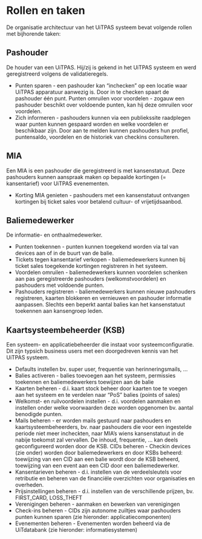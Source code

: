 ---
---

# Rollen en taken

De organisatie architectuur van het UiTPAS systeem bevat volgende rollen met bijhorende taken:

## Pashouder

De houder van een UiTPAS. Hij/zij is gekend in het UiTPAS systeem en werd geregistreerd volgens de validatieregels.

* Punten sparen - een pashouder kan “inchecken” op een locatie waar UiTPAS apparatuur aanwezig is. Door in te checken spaart de pashouder één punt.
Punten omruilen voor voordelen - zogauw een pashouder beschikt over voldoende punten, kan hij deze omruilen voor voordelen.
* Zich informeren - pashouders kunnen via een publiekssite raadplegen waar punten kunnen gespaard worden en welke voordelen er beschikbaar zijn. Door aan te melden kunnen pashouders hun profiel, puntensaldo, voordelen en de historiek van checkins consulteren.

## MIA

Een MIA is een pashouder die geregistreerd is met kansenstatuut. Deze pashouders kunnen aanspraak maken op bepaalde kortingen (= kansentarief) voor UiTPAS evenementen.

* Korting MIA genieten - pashouders met een kansenstatuut ontvangen kortingen bij ticket sales voor betalend cultuur- of vrijetijdsaanbod.

## Baliemedewerker

De informatie- en onthaalmedewerker.

* Punten toekennen - punten kunnen toegekend worden via tal van devices aan of in de buurt van de balie.
* Tickets tegen kansentarief verkopen - baliemedewerkers kunnen bij ticket sales toegekende kortingen registreren in het systeem.
* Voordelen omruilen - baliemedewerkers kunnen voordelen schenken aan pas geregistreerde pashouders (welkomstvoordelen) en pashouders met voldoende punten.
* Pashouders registreren - baliemedewerkers kunnen nieuwe pashouders registreren, kaarten blokkeren en vernieuwen en pashouder informatie aanpassen.
Slechts een beperkt aantal balies kan het kansenstatuut toekennen aan kansengroep leden.

## Kaartsysteembeheerder (KSB)

Een systeem- en applicatiebeheerder die instaat voor systeemconfiguratie. Dit zijn typsich business users met een doorgedreven kennis van het UiTPAS systeem.

* Defaults instellen bv. super user, frequentie van herinneringsmails, …
* Balies activeren - balies toevoegen aan het systeem, permissies toekennen en baliemedewerkers toewijzen aan de balie
* Kaarten beheren - d.i. kaart stock beheer door kaarten toe te voegen aan het systeem en te verdelen naar “PoS” balies (points of sales)
* Welkomst- en ruilvoordelen instellen - d.i. voordelen aanmaken en instellen onder welke voorwaarden deze worden opgenomen bv. aantal benodigde punten.
* Mails beheren - er worden mails gestuurd naar pashouders en kaartsysteembeheerders, bv. naar pashouders die voor een ingestelde periode niet meer incheckten, naar MIA’s wiens kansenstatuut in de nabije toekomst zal vervallen. De inhoud, frequentie, … kan deels geconfigureerd worden door de KSB.
CIDs beheren - Checkin devices (zie onder) worden door baliemedewerkers en door KSBs beheerd: toewijzing van een CID aan een balie wordt door de KSB beheerd, toewijzing van een event aan een CID door een baliemedewerker.
* Kansentarieven beheren - d.i. instellen van de verdeelsleutels voor retributie en beheren van de financiële overzichten voor organisaties en overheden.
* Prijsinstellingen beheren - d.i. instellen van de verschillende prijzen, bv. FIRST_CARD, LOSS_THEFT
* Verenigingen beheren - aanmaken en bewerken van verenigingen
* Check-ins beheren - CIDs zijn autonome zuiltjes waar pashouders punten kunnen sparen (zie hieronder: applicatiecomponenten)
* Evenementen beheren - Evenementen worden beheerd via de UiTdatabank (zie hieronder: informatiesystemen)
